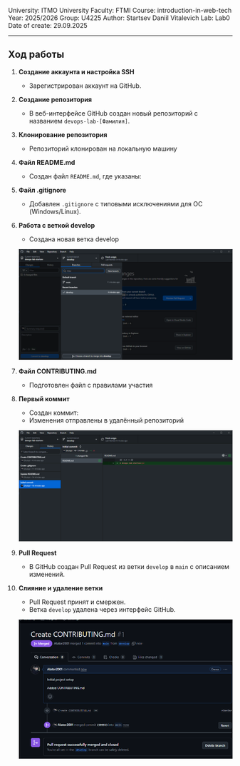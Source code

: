 University: ITMO University
Faculty: FTMI
Course: introduction-in-web-tech
Year: 2025/2026
Group: U4225
Author: Startsev Daniil Vitalevich
Lab: Lab0
Date of create: 29.09.2025

---

## Ход работы

1. **Создание аккаунта и настройка SSH**  
   - Зарегистрирован аккаунт на GitHub.  

2. **Создание репозитория**  
   - В веб-интерфейсе GitHub создан новый репозиторий с названием `devops-lab-[Фамилия]`.  

3. **Клонирование репозитория**  
   - Репозиторий клонирован на локальную машину

4. **Файл README.md**  
   - Создан файл `README.md`, где указаны:  

5. **Файл .gitignore**  
   - Добавлен `.gitignore` с типовыми исключениями для ОС (Windows/Linux).  

6. **Работа с веткой develop**  
   - Создана новая ветка develop

   ![Новая ветка](./screenshots/GitHubDesktop_w0BB8NCwXv.png)

7. **Файл CONTRIBUTING.md**  
   - Подготовлен файл с правилами участия
8. **Первый коммит**  
   - Создан коммит:  
   - Изменения отправлены в удалённый репозиторий

   ![История изменений](./screenshots/GitHubDesktop_yPPeOwVmep.png)  

9. **Pull Request**  
   - В GitHub создан Pull Request из ветки `develop` в `main` с описанием изменений.  
  
10. **Слияние и удаление ветки**  
    - Pull Request принят и смержен.  
    - Ветка `develop` удалена через интерфейс GitHub.  

    ![merge](./screenshots/browser_9e9nslhFmQ.png)